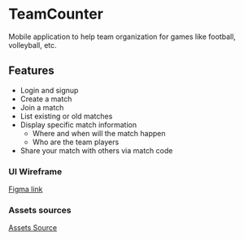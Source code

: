 # TeamCounter
Mobile application to help team organization for games like football, volleyball, etc.

## Features
- Login and signup
- Create a match
- Join a match
- List existing or old matches
- Display specific match information
    * Where and when will the match happen 
    * Who are the team players
- Share your match with others via match code


### UI Wireframe 
[Figma link](https://www.figma.com/proto/lkF8H5HrCRQ6Glm8VgOifz/TeamCounter?node-id=42-302&scaling=scale-down&page-id=0%3A1)


### Assets sources
[Assets Source](https://tr.depositphotos.com/232666360/stock-illustration-sport-balls-collection-football-basketball.html)
